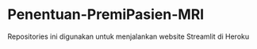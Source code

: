 # Penentuan-PremiPasien-MRI
Repositories ini digunakan untuk menjalankan website Streamlit di Heroku
